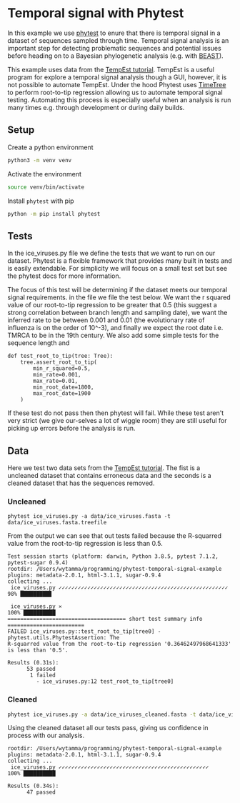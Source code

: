 # Temporal signal with Phytest

In this example we use [phytest]() to enure that there is temporal signal in a dataset of sequences sampled through time. Temporal signal analysis is an important step for detecting problematic sequences and potential issues before heading on to a Bayesian phylogenetic analysis (e.g. with [BEAST](https://beast.community/beast)). 

This example uses data from the [TempEst tutorial](https://beast.community/tempest_tutorial). TempEst is a useful program for explore a temporal signal analysis though a GUI, however, it is not possible to automate TempEst. Under the hood Phytest uses [TimeTree](https://github.com/neherlab/treetime) to perform root-to-tip regression allowing us to automate temporal signal testing. Automating this process is especially useful when an analysis is run many times e.g. through development or during daily builds. 

## Setup

Create a python environment

```bash
python3 -m venv venv
```

Activate the environment

```bash
source venv/bin/activate
```

Install `phytest` with pip

```bash
python -m pip install phytest
```

## Tests

In the ice_viruses.py file we define the tests that we want to run on our dataset. Phytest is a flexible framework that provides many built in tests and is easily extendable. For simplicity we will focus on a small test set but see the phytest docs for more information. 

The focus of this test will be determining if the dataset meets our temporal signal requirements. in the file we file the test below. We want the r squared value of our root-to-tip regression to be greater that 0.5 (this suggest a strong correlation between branch length and sampling date), we want the inferred rate to be between 0.001 and 0.01 (the evolutionary rate of influenza is on the order of 10^-3), and finally we expect the root date i.e. TMRCA to be in the 19th century. We also add some simple tests for the sequence length and 

```
def test_root_to_tip(tree: Tree):
    tree.assert_root_to_tip(
        min_r_squared=0.5, 
        min_rate=0.001, 
        max_rate=0.01, 
        min_root_date=1800, 
        max_root_date=1900
    )
```

If these test do not pass then then phytest will fail. While these test aren't very strict (we give our-selves a lot of wiggle room) they are still useful for picking up errors before the analysis is run. 

## Data

Here we test two data sets from the [TempEst tutorial](https://beast.community/tempest_tutorial). The fist is a uncleaned dataset that contains erroneous data and the seconds is a cleaned dataset that has the sequences removed.

### Uncleaned 

```pash
phytest ice_viruses.py -a data/ice_viruses.fasta -t data/ice_viruses.fasta.treefile
```

From the output we can see that out tests failed because the R-squarred value from the root-to-tip regression is less than 0.5.

```
Test session starts (platform: darwin, Python 3.8.5, pytest 7.1.2, pytest-sugar 0.9.4)
rootdir: /Users/wytamma/programming/phytest-temporal-signal-example
plugins: metadata-2.0.1, html-3.1.1, sugar-0.9.4
collecting ... 
 ice_viruses.py ✓✓✓✓✓✓✓✓✓✓✓✓✓✓✓✓✓✓✓✓✓✓✓✓✓✓✓✓✓✓✓✓✓✓✓✓✓✓✓✓✓✓✓✓✓✓✓✓✓✓✓✓✓   98% █████████▊

 ice_viruses.py ⨯                                                      100% ██████████
===================================== short test summary info ========================
FAILED ice_viruses.py::test_root_to_tip[tree0] - phytest.utils.PhytestAssertion: The 
R-squarred value from the root-to-tip regression '0.36462497968641333' is less than '0.5'.

Results (0.31s):
      53 passed
       1 failed
         - ice_viruses.py:12 test_root_to_tip[tree0]
```
### Cleaned 

```bash
phytest ice_viruses.py -a data/ice_viruses_cleaned.fasta -t data/ice_viruses_cleaned.fasta.treefile
```

Using the cleaned dataset all our tests pass, giving us confidence in process with our analysis. 

```
rootdir: /Users/wytamma/programming/phytest-temporal-signal-example
plugins: metadata-2.0.1, html-3.1.1, sugar-0.9.4
collecting ... 
 ice_viruses.py ✓✓✓✓✓✓✓✓✓✓✓✓✓✓✓✓✓✓✓✓✓✓✓✓✓✓✓✓✓✓✓✓✓✓✓✓✓✓✓✓✓✓✓✓✓✓✓    100% ██████████

Results (0.34s):
      47 passed
```